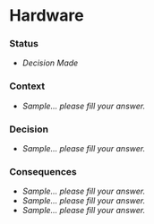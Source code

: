 
# Hardware
### Status
- *Decision Made*
### Context
- *Sample... please fill your answer.*
### Decision
- *Sample... please fill your answer.*
### Consequences
- *Sample... please fill your answer.*
- *Sample... please fill your answer.*
- *Sample... please fill your answer.*